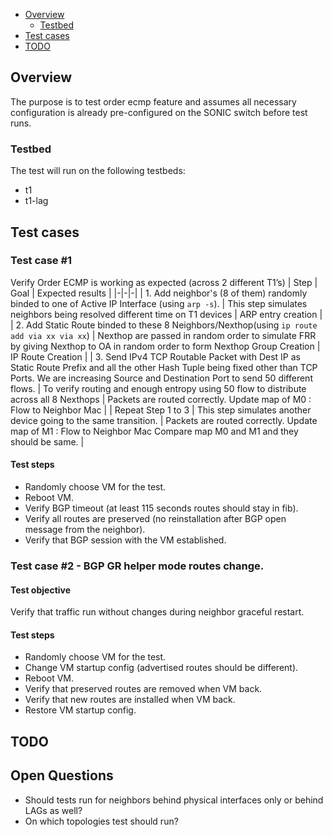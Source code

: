- [Overview](#overview)
    - [Testbed](#testbed)
- [Test cases](#test-cases)
- [TODO](#todo)

## Overview
The purpose is to test order ecmp feature and assumes all necessary configuration is already pre-configured
on the SONIC switch before test runs.

### Testbed
The test will run on the following testbeds:
- t1
- t1-lag

## Test cases

### Test case \#1
Verify Order ECMP is working as expected (across 2 different T1’s)
| Step | Goal | Expected results |
|-|-|-|
| 1. Add neighbor's (8 of them) randomly binded to one of Active IP Interface (using `arp -s`). | This step simulates neighbors being resolved different time on T1 devices | ARP entry creation |
| 2. Add Static Route binded to these 8 Neighbors/Nexthop(using `ip route add via xx via xx`) | Nexthop are passed in random order to simulate FRR by giving Nexthop to OA in random order to form Nexthop Group Creation | IP Route Creation |
| 3. Send IPv4 TCP Routable Packet with Dest IP as Static Route Prefix and all the other Hash Tuple being fixed other than TCP Ports. We are increasing Source and Destination Port to send 50 different flows. | To verify routing and enough entropy using 50 flow to distribute across all 8 Nexthops | Packets are routed correctly. Update map of  M0 : Flow to Neighbor Mac |
| Repeat Step 1 to 3 | This step simulates another device going to the same transition. | Packets are routed correctly. Update map of M1 : Flow to Neighbor Mac Compare map M0 and M1 and they should be same. |

#### Test steps

- Randomly choose VM for the test.
- Reboot VM.
- Verify BGP timeout (at least 115 seconds routes should stay in fib).
- Verify all routes are preserved (no reinstallation after BGP open message from the neighbor).
- Verify that BGP session with the VM established.

### Test case \#2 - BGP GR helper mode routes change.

#### Test objective

Verify that traffic run without changes during neighbor graceful restart.

#### Test steps

- Randomly choose VM for the test.
- Change VM startup config (advertised routes should be different).
- Reboot VM.
- Verify that preserved routes are removed when VM back.
- Verify that new routes are installed when VM back.
- Restore VM startup config.

## TODO

## Open Questions
- Should tests run for neighbors behind physical interfaces only or behind LAGs as well?
- On which topologies test should run?
